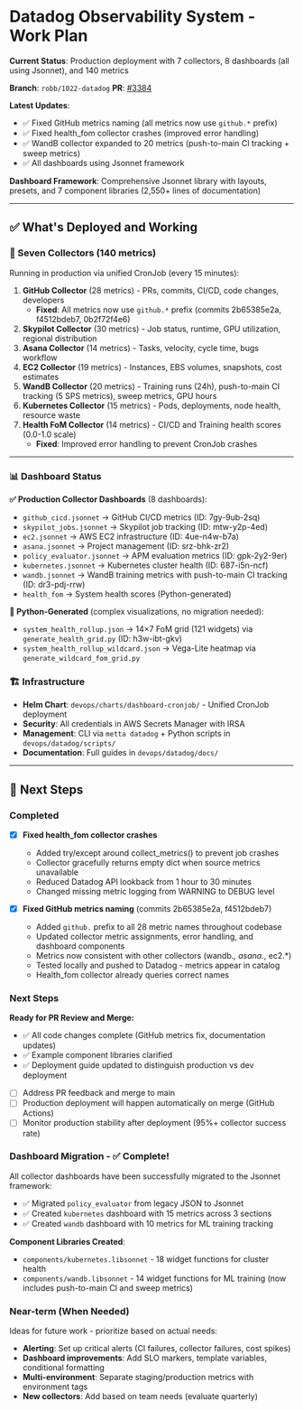 # Datadog Observability System - Work Plan

**Current Status**: Production deployment with 7 collectors, 8 dashboards (all using Jsonnet), and 140 metrics

**Branch**: `robb/1022-datadog` **PR**: [#3384](https://github.com/Metta-AI/metta/pull/3384)

**Latest Updates**:
- ✅ Fixed GitHub metrics naming (all metrics now use `github.*` prefix)
- ✅ Fixed health_fom collector crashes (improved error handling)
- ✅ WandB collector expanded to 20 metrics (push-to-main CI tracking + sweep metrics)
- ✅ All dashboards using Jsonnet framework

**Dashboard Framework**: Comprehensive Jsonnet library with layouts, presets, and 7 component libraries (2,550+ lines of documentation)

---

## ✅ What's Deployed and Working

### 🔌 Seven Collectors (140 metrics)

Running in production via unified CronJob (every 15 minutes):

1. **GitHub Collector** (28 metrics) - PRs, commits, CI/CD, code changes, developers
   - **Fixed**: All metrics now use `github.*` prefix (commits 2b65385e2a, f4512bdeb7, 0b2f72f4e6)
2. **Skypilot Collector** (30 metrics) - Job status, runtime, GPU utilization, regional distribution
3. **Asana Collector** (14 metrics) - Tasks, velocity, cycle time, bugs workflow
4. **EC2 Collector** (19 metrics) - Instances, EBS volumes, snapshots, cost estimates
5. **WandB Collector** (20 metrics) - Training runs (24h), push-to-main CI tracking (5 SPS metrics), sweep metrics, GPU hours
6. **Kubernetes Collector** (15 metrics) - Pods, deployments, node health, resource waste
7. **Health FoM Collector** (14 metrics) - CI/CD and Training health scores (0.0-1.0 scale)
   - **Fixed**: Improved error handling to prevent CronJob crashes

---

### 📊 Dashboard Status

**✅ Production Collector Dashboards** (8 dashboards):
- `github_cicd.jsonnet` → GitHub CI/CD metrics (ID: 7gy-9ub-2sq)
- `skypilot_jobs.jsonnet` → Skypilot job tracking (ID: mtw-y2p-4ed)
- `ec2.jsonnet` → AWS EC2 infrastructure (ID: 4ue-n4w-b7a)
- `asana.jsonnet` → Project management (ID: srz-bhk-zr2)
- `policy_evaluator.jsonnet` → APM evaluation metrics (ID: gpk-2y2-9er)
- `kubernetes.jsonnet` → Kubernetes cluster health (ID: 687-i5n-ncf)
- `wandb.jsonnet` → WandB training metrics with push-to-main CI tracking (ID: dr3-pdj-rrw)
- `health_fom` → System health scores (Python-generated)


**🔧 Python-Generated** (complex visualizations, no migration needed):
- `system_health_rollup.json` → 14×7 FoM grid (121 widgets) via `generate_health_grid.py` (ID: h3w-ibt-gkv)
- `system_health_rollup_wildcard.json` → Vega-Lite heatmap via `generate_wildcard_fom_grid.py`


### 🏗️ Infrastructure

- **Helm Chart**: `devops/charts/dashboard-cronjob/` - Unified CronJob deployment
- **Security**: All credentials in AWS Secrets Manager with IRSA
- **Management**: CLI via `metta datadog` + Python scripts in `devops/datadog/scripts/`
- **Documentation**: Full guides in `devops/datadog/docs/`

---

## 🎯 Next Steps

### Completed

- [x] **Fixed health_fom collector crashes**
  - Added try/except around collect_metrics() to prevent job crashes
  - Collector gracefully returns empty dict when source metrics unavailable
  - Reduced Datadog API lookback from 1 hour to 30 minutes
  - Changed missing metric logging from WARNING to DEBUG level

- [x] **Fixed GitHub metrics naming** (commits 2b65385e2a, f4512bdeb7)
  - Added `github.` prefix to all 28 metric names throughout codebase
  - Updated collector metric assignments, error handling, and dashboard components
  - Metrics now consistent with other collectors (wandb.*, asana.*, ec2.*)
  - Tested locally and pushed to Datadog - metrics appear in catalog
  - Health_fom collector already queries correct names

### Next Steps

**Ready for PR Review and Merge:**
- ✅ All code changes complete (GitHub metrics fix, documentation updates)
- ✅ Example component libraries clarified
- ✅ Deployment guide updated to distinguish production vs dev deployment
- [ ] Address PR feedback and merge to main
- [ ] Production deployment will happen automatically on merge (GitHub Actions)
- [ ] Monitor production stability after deployment (95%+ collector success rate)

### Dashboard Migration - ✅ Complete!

All collector dashboards have been successfully migrated to the Jsonnet framework:
- ✅ Migrated `policy_evaluator` from legacy JSON to Jsonnet
- ✅ Created `kubernetes` dashboard with 15 metrics across 3 sections
- ✅ Created `wandb` dashboard with 10 metrics for ML training tracking

**Component Libraries Created**:
- `components/kubernetes.libsonnet` - 18 widget functions for cluster health
- `components/wandb.libsonnet` - 14 widget functions for ML training (now includes push-to-main CI and sweep metrics)

### Near-term (When Needed)

Ideas for future work - prioritize based on actual needs:

- **Alerting**: Set up critical alerts (CI failures, collector failures, cost spikes)
- **Dashboard improvements**: Add SLO markers, template variables, conditional formatting
- **Multi-environment**: Separate staging/production metrics with environment tags
- **New collectors**: Add based on team needs (evaluate quarterly)
